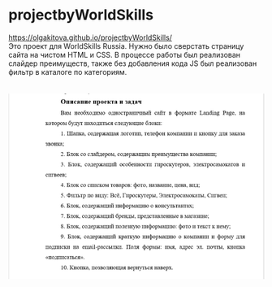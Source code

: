 # projectbyWorldSkills
 https://olgakitova.github.io/projectbyWorldSkills/
 <br>
Это проект для WorldSkills Russia. 
Нужно было сверстать страницу сайта на чистом HTML и CSS. В процессе работы был реализован слайдер преимуществ, также без добавления кода JS был реализован фильтр в каталоге по категориям.
<br>
<br>
<br>
![task](https://github.com/OlgaKitova/projectbyWorldSkills/blob/main/task.png)

